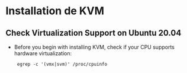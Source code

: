 # Installation de KVM

## Check Virtualization Support on Ubuntu 20.04

  *  Before you begin with installing KVM, check if your CPU supports hardware virtualization: 

          egrep -c '(vmx|svm)' /proc/cpuinfo
